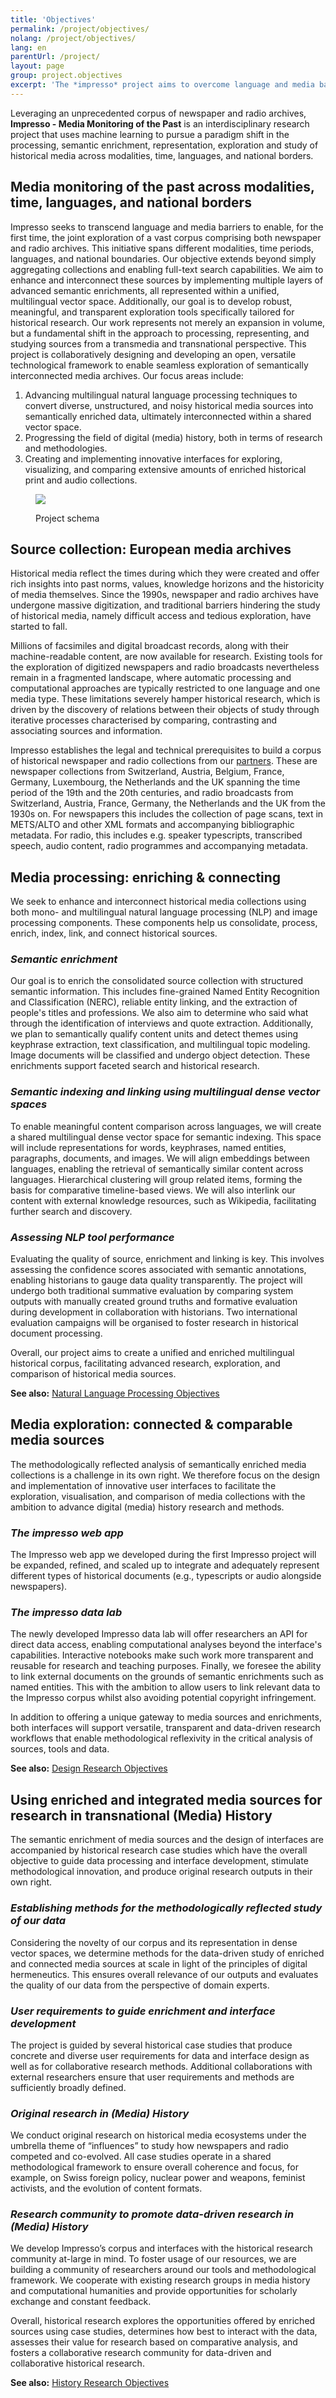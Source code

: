```yaml
---
title: 'Objectives'
permalink: /project/objectives/
nolang: /project/objectives/
lang: en
parentUrl: /project/
layout: page
group: project.objectives
excerpt: 'The *impresso* project aims to overcome language and media barriers and to enable, for the first time, the joint exploration of an unprecedented corpus of newspaper and radio archive contents across modalities, time, languages, and national borders.'
---
```


Leveraging an unprecedented corpus of newspaper and radio archives, **Impresso - Media Monitoring of the Past** is an interdisciplinary research project that uses machine learning to pursue a paradigm shift in the processing, semantic enrichment, representation, exploration and study of historical media across modalities, time, languages, and national borders.

## Media monitoring of the past across modalities, time, languages, and national borders

Impresso seeks to transcend language and media barriers to enable, for the first time, the joint exploration of a vast corpus comprising both newspaper and radio archives. This initiative spans different modalities, time periods, languages, and national boundaries. Our objective extends beyond simply aggregating collections and enabling full-text search capabilities. We aim to enhance and interconnect these sources by implementing multiple layers of advanced semantic enrichments, all represented within a unified, multilingual vector space. Additionally, our goal is to develop robust, meaningful, and transparent exploration tools specifically tailored for historical research.
Our work represents not merely an expansion in volume, but a fundamental shift in the approach to processing, representing, and studying sources from a transmedia and transnational perspective. This project is collaboratively designing and developing an open, versatile technological framework to enable seamless exploration of semantically interconnected media archives. Our focus areas include:

1.  Advancing multilingual natural language processing techniques to convert diverse, unstructured, and noisy historical media sources into semantically enriched data, ultimately interconnected within a shared vector space.
2.  Progressing the field of digital (media) history, both in terms of research and methodologies.
3.  Creating and implementing innovative interfaces for exploring, visualizing, and comparing extensive amounts of enriched historical print and audio collections.

<!-- more -->

<figure class='respect-margin'>
      <img class='cover' src='{{ '/assets/images/doppio-schema.png' | relative_url }}'>
      <figcaption class="wrapper">
          <p>Project schema</p>
      </figcaption>
    </figure>

## Source collection: European media archives

Historical media reflect the times during which they were created and offer rich insights into past norms, values, knowledge horizons and the historicity of media themselves. Since the 1990s, newspaper and radio archives have undergone massive digitization, and traditional barriers hindering the study of historical media, namely difficult access and tedious exploration, have started to fall.

Millions of facsimiles and digital broadcast records, along with their machine-readable content, are now available for research. Existing tools for the exploration of digitized newspapers and radio broadcasts nevertheless remain in a fragmented landscape, where automatic processing and computational approaches are typically restricted to one language and one media type. These limitations severely hamper historical research, which is driven by the discovery of relations between their objects of study through iterative processes characterised by comparing, contrasting and associating sources and information.

Impresso establishes the legal and technical prerequisites to build a corpus of historical newspaper and radio collections from our [partners](/consortium/partners/). These are newspaper collections from Switzerland, Austria, Belgium, France, Germany, Luxembourg, the Netherlands and the UK spanning the time period of the 19th and the 20th centuries, and radio broadcasts from Switzerland, Austria, France, Germany, the Netherlands and the UK from the 1930s on. For newspapers this includes the collection of page scans, text in METS/ALTO and other XML formats and accompanying bibliographic metadata. For radio, this includes e.g. speaker typescripts, transcribed speech, audio content, radio programmes and accompanying metadata.

## Media processing: enriching & connecting

We seek to enhance and interconnect historical media collections using both mono- and multilingual natural language processing (NLP) and image processing components. These components help us consolidate, process, enrich, index, link, and connect historical sources.

### _Semantic enrichment_

Our goal is to enrich the consolidated source collection with structured semantic information. This includes fine-grained Named Entity Recognition and Classification (NERC), reliable entity linking, and the extraction of people's titles and professions. We also aim to determine who said what through the identification of interviews and quote extraction. Additionally, we plan to semantically qualify content units and detect themes using keyphrase extraction, text classification, and multilingual topic modeling. Image documents will be classified and undergo object detection. These enrichments support faceted search and historical research.

### _Semantic indexing and linking using multilingual dense vector spaces_

To enable meaningful content comparison across languages, we will create a shared multilingual dense vector space for semantic indexing. This space will include representations for words, keyphrases, named entities, paragraphs, documents, and images. We will align embeddings between languages, enabling the retrieval of semantically similar content across languages. Hierarchical clustering will group related items, forming the basis for comparative timeline-based views. We will also interlink our content with external knowledge resources, such as Wikipedia, facilitating further search and discovery.

### _Assessing NLP tool performance_

Evaluating the quality of source, enrichment and linking is key. This involves assessing the confidence scores associated with semantic annotations, enabling historians to gauge data quality transparently. The project will undergo both traditional summative evaluation by comparing system outputs with manually created ground truths and formative evaluation during development in collaboration with historians. Two international evaluation campaigns will be organised to foster research in historical document processing.

Overall, our project aims to create a unified and enriched multilingual historical corpus, facilitating advanced research, exploration, and comparison of historical media sources.

**See also:** [Natural Language Processing Objectives](/project/linguistics)

## Media exploration: connected & comparable media sources

The methodologically reflected analysis of semantically enriched media collections is a challenge in its own right. We therefore focus on the design and implementation of innovative user interfaces to facilitate the exploration, visualisation, and comparison of media collections with the ambition to advance digital (media) history research and methods.

### _The impresso web app_

The Impresso web app we developed during the first Impresso project will be expanded, refined, and scaled up to integrate and adequately represent different types of historical documents (e.g., typescripts or audio alongside newspapers).

### _The impresso data lab_

The newly developed Impresso data lab will offer researchers an API for direct data access, enabling computational analyses beyond the interface's capabilities. Interactive notebooks make such work more transparent and reusable for research and teaching purposes. Finally, we foresee the ability to link external documents on the grounds of semantic enrichments such as named entities. This with the ambition to allow users to link relevant data to the Impresso corpus whilst also avoiding potential copyright infringement.

In addition to offering a unique gateway to media sources and enrichments, both interfaces will support versatile, transparent and data-driven research workflows that enable methodological reflexivity in the critical analysis of sources, tools and data.

**See also:** [Design Research Objectives](/project/design)

## Using enriched and integrated media sources for research in transnational (Media) History

The semantic enrichment of media sources and the design of interfaces are accompanied by historical research case studies which have the overall objective to guide data processing and interface development, stimulate methodological innovation, and produce original research outputs in their own right.

### _Establishing methods for the methodologically reflected study of our data_

Considering the novelty of our corpus and its representation in dense vector spaces, we determine methods for the data-driven study of enriched and connected media sources at scale in light of the principles of digital hermeneutics. This ensures overall relevance of our outputs and evaluates the quality of our data from the perspective of domain experts.

### _User requirements to guide enrichment and interface development_

The project is guided by several historical case studies that produce concrete and diverse user requirements for data and interface design as well as for collaborative research methods. Additional collaborations with external researchers ensure that user requirements and methods are sufficiently broadly defined.

### _Original research in (Media) History_

We conduct original research on historical media ecosystems under the umbrella theme of “influences” to study how newspapers and radio competed and co-evolved. All case studies operate in a shared methodological framework to ensure overall coherence and focus, for example, on Swiss foreign policy, nuclear power and weapons, feminist activists, and the evolution of content formats.

### _Research community to promote data-driven research in (Media) History_

We develop Impresso’s corpus and interfaces with the historical research community at-large in mind. To foster usage of our resources, we are building a community of researchers around our tools and methodological framework. We cooperate with existing research groups in media history and computational humanities and provide opportunities for scholarly exchange and constant feedback.

Overall, historical research explores the opportunities offered by enriched sources using case studies, determines how best to interact with the data, assesses their value for research based on comparative analysis, and fosters a collaborative research community for data-driven and collaborative historical research.

**See also:** [History Research Objectives](/project/history)
